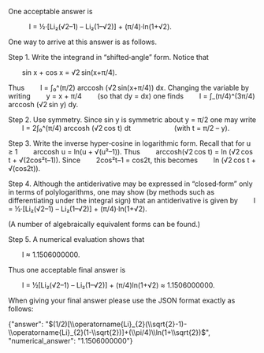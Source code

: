 One acceptable answer is

   I = ½·[Li₂(√2–1) – Li₂(1–√2)] + (π/4)·ln(1+√2).

One way to arrive at this answer is as follows.

Step 1. Write the integrand in “shifted‐angle” form. Notice that

  sin x + cos x = √2 sin(x+π/4).

Thus
  I = ∫₀^(π/2) arccosh (√2 sin(x+π/4)) dx.
Changing the variable by writing
  y = x + π/4   (so that dy = dx)
one finds
  I = ∫_(π/4)^(3π/4) arccosh (√2 sin y) dy.

Step 2. Use symmetry. Since sin y is symmetric about y = π/2 one may write
  I = 2∫₀^(π/4) arccosh (√2 cos t) dt       (with t = π/2 – y).

Step 3. Write the inverse hyper‐cosine in logarithmic form.
Recall that for u ≥ 1
  arccosh u = ln(u + √(u²–1)).
Thus
  arccosh(√2 cos t) = ln (√2 cos t + √(2cos²t–1)).
Since
  2cos²t–1 = cos2t,
this becomes
  ln (√2 cos t + √(cos2t)).

Step 4. Although the antiderivative may be expressed in “closed‐form” only in terms of polylogarithms, one may show (by methods such as differentiating under the integral sign) that an antiderivative is given by
  I = ½·[Li₂(√2–1) – Li₂(1–√2)] + (π/4)·ln(1+√2).

(A number of algebraically equivalent forms can be found.)

Step 5. A numerical evaluation shows that

  I ≈ 1.1506000000.

Thus one acceptable final answer is

  I = ½[Li₂(√2–1) – Li₂(1–√2)] + (π/4)ln(1+√2) ≈ 1.1506000000.

When giving your final answer please use the JSON format exactly as follows:

{"answer": "$(1/2)[\\operatorname{Li}_{2}(\\sqrt{2}-1)-\\operatorname{Li}_{2}(1-\\sqrt{2})]+(\\pi/4)\\ln(1+\\sqrt{2})$", "numerical_answer": "1.1506000000"}